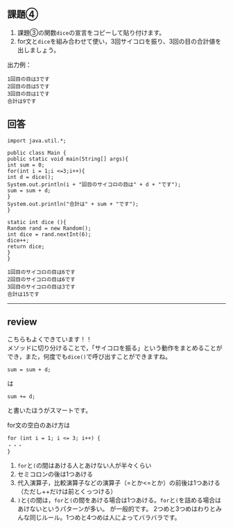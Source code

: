 ## 課題④
1. 課題③の関数`dice`の宣言をコピーして貼り付けます。
2. for文と`dice`を組み合わせて使い，3回サイコロを振り、3回の目の合計値を出しましょう。

出力例：
```
1回目の目は3です
2回目の目は5です
3回目の目は1です
合計は9です
```

## 回答
```
import java.util.*;

public class Main {
public static void main(String[] args){
int sum = 0;
for(int i = 1;i <=3;i++){
int d = dice();
System.out.println(i + "回目のサイコロの目は" + d + "です");
sum = sum + d;
}
System.out.println("合計は" + sum + "です");
}

static int dice (){
Random rand = new Random();
int dice = rand.nextInt(6);
dice++;
return dice;
}
}

1回目のサイコロの目は6です
2回目のサイコロの目は6です
3回目のサイコロの目は3です
合計は15です
```
---

## review

こちらもよくできています！！  
メソッドに切り分けることで，「サイコロを振る」という動作をまとめることができ，また，何度でも`dice()`で呼び出すことができますね。
```
sum = sum + d;
```
は
```
sum += d;
```
と書いたほうがスマートです。

for文の空白のあけ方は
```
for (int i = 1; i <= 3; i++) {
・・・
}
```
1. `for`と`(`の間はあける人とあけない人が半々くらい
2. セミコロンの後は1つあける
3. 代入演算子，比較演算子などの演算子（=とか<=とか）の前後は1つあける（ただし++だけは前とくっつける）
4. `)`と`{`の間は，`for`と`(`の間をあける場合は1つあける。`for`と`(`を詰める場合はあけないというパターンが多い。
   が一般的です。
   2つめと3つめはわりとみんな同じルール。1つめと4つめは人によってバラバラです。